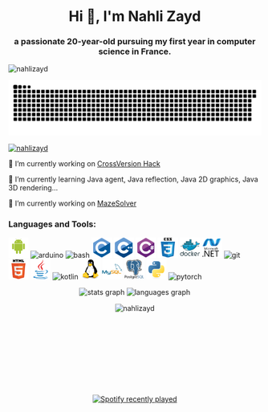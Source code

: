 <div align="center">
  <h1>Hi 🖖, I'm Nahli Zayd</h1>
  <h3>a passionate 20-year-old pursuing my first year in computer science in France.</h3>

  <p align="left"> <img src="https://komarev.com/ghpvc/?username=nahlizayd&label=Profile%20views&color=0e75b6&style=flat" alt="nahlizayd" /> </p>
  
  <img src="https://raw.githubusercontent.com/NahliZayd/NahliZayd/output/snake.svg" alt="Snake animation" />
  
  <p align="left"> <a href="https://github.com/ryo-ma/github-profile-trophy"><img src="https://github-profile-trophy.vercel.app/?username=nahlizayd" alt="nahlizayd" /></a> </p>

  <p align="left">🔭 I’m currently working on <a href="https://github.com/NahliZayd/CrossVersionHack">CrossVersion Hack</a></p>

  <p align="left">🌱 I’m currently learning Java agent, Java reflection, Java 2D graphics, Java 3D rendering...</p>

  <p align="left">🔭 I’m currently working on <a href="https://github.com/NahliZayd/MazeSolver">MazeSolver</a></p>

  <p align="left">
  </p>

  <h3 align="left">Languages and Tools:</h3>
  <p align="left">
    <img src="https://raw.githubusercontent.com/devicons/devicon/master/icons/android/android-original-wordmark.svg" alt="android" width="40" height="40"/>
    <img src="https://cdn.worldvectorlogo.com/logos/arduino-1.svg" alt="arduino" width="40" height="40"/>
    <img src="https://www.vectorlogo.zone/logos/gnu_bash/gnu_bash-icon.svg" alt="bash" width="40" height="40"/>
    <img src="https://raw.githubusercontent.com/devicons/devicon/master/icons/c/c-original.svg" alt="c" width="40" height="40"/>
    <img src="https://raw.githubusercontent.com/devicons/devicon/master/icons/cplusplus/cplusplus-original.svg" alt="cplusplus" width="40" height="40"/>
    <img src="https://raw.githubusercontent.com/devicons/devicon/master/icons/csharp/csharp-original.svg" alt="csharp" width="40" height="40"/>
    <img src="https://raw.githubusercontent.com/devicons/devicon/master/icons/css3/css3-original-wordmark.svg" alt="css3" width="40" height="40"/>
    <img src="https://raw.githubusercontent.com/devicons/devicon/master/icons/docker/docker-original-wordmark.svg" alt="docker" width="40" height="40"/>
    <img src="https://raw.githubusercontent.com/devicons/devicon/master/icons/dot-net/dot-net-original-wordmark.svg" alt="dotnet" width="40" height="40"/>
    <img src="https://www.vectorlogo.zone/logos/git-scm/git-scm-icon.svg" alt="git" width="40" height="40"/>
    <img src="https://raw.githubusercontent.com/devicons/devicon/master/icons/html5/html5-original-wordmark.svg" alt="html5" width="40" height="40"/>
    <img src="https://raw.githubusercontent.com/devicons/devicon/master/icons/java/java-original.svg" alt="java" width="40" height="40"/>
    <img src="https://www.vectorlogo.zone/logos/kotlinlang/kotlinlang-icon.svg" alt="kotlin" width="40" height="40"/>
    <img src="https://raw.githubusercontent.com/devicons/devicon/master/icons/linux/linux-original.svg" alt="linux" width="40" height="40"/>
    <img src="https://raw.githubusercontent.com/devicons/devicon/master/icons/mysql/mysql-original-wordmark.svg" alt="mysql" width="40" height="40"/>
    <img src="https://raw.githubusercontent.com/devicons/devicon/master/icons/postgresql/postgresql-original-wordmark.svg" alt="postgresql" width="40" height="40"/>
    <img src="https://raw.githubusercontent.com/devicons/devicon/master/icons/python/python-original.svg" alt="python" width="40" height="40"/>
    <img src="https://www.vectorlogo.zone/logos/pytorch/pytorch-icon.svg" alt="pytorch" width="40" height="40"/>
  </p>




 


  <div align="center">
    <img src="https://github-readme-stats.vercel.app/api?username=NahliZayd&hide_title=false&hide_rank=false&show_icons=true&include_all_commits=true&count_private=true&disable_animations=false&theme=dracula&locale=en&hide_border=false" height="150" alt="stats graph"  />
    <img src="https://github-readme-stats.vercel.app/api/top-langs?username=NahliZayd&locale=en&hide_title=false&layout=compact&card_width=320&langs_count=5&theme=merko&hide_border=false" height="150" alt="languages graph"  />
     <p><img align="center" src="https://github-readme-streak-stats.herokuapp.com/?user=nahlizayd&" alt="nahlizayd" /></p>
  </div>

  <img align="right" height="150" src=""  />


  <div align="left">
  </div>

  <br clear="both">



  <div align="center">
    <a href="https://open.spotify.com/user/ImZedd">
      <img src="https://spotify-recently-played-readme.vercel.app/api?user=ImZedd&count=5&unique=true" alt="Spotify recently played"  />
    </a>
  </div>
</div>
